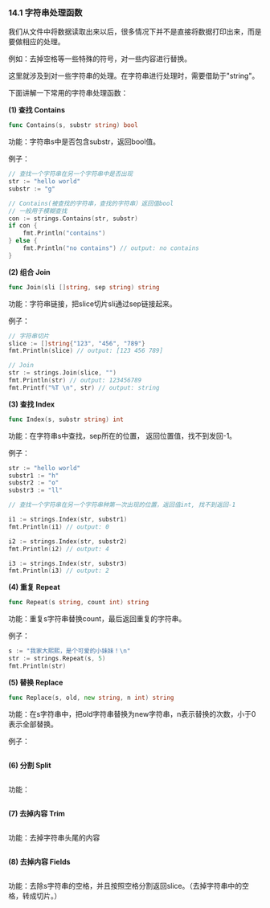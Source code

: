 ### 14.1 字符串处理函数

我们从文件中将数据读取出来以后，很多情况下并不是直接将数据打印出来，而是要做相应的处理。

例如：去掉空格等一些特殊的符号，对一些内容进行替换。

这里就涉及到对一些字符串的处理。在字符串进行处理时，需要借助于"string"。

下面讲解一下常用的字符串处理函数：

**\(1\) 查找 Contains**

```go
func Contains(s, substr string) bool
```

功能：字符串s中是否包含substr，返回bool值。

例子：

```go
// 查找一个字符串在另一个字符串中是否出现
str := "hello world"
substr := "g"

// Contains(被查找的字符串，查找的字符串）返回值bool
// 一般用于模糊查找
con := strings.Contains(str, substr)
if con {
    fmt.Println("contains")
} else {
    fmt.Println("no contains") // output: no contains
}
```

**\(2\) 组合 Join**

```go
func Join(sli []string, sep string) string
```

功能：字符串链接，把slice切片sli通过sep链接起来。

例子：

```go
// 字符串切片
slice := []string{"123", "456", "789"}
fmt.Println(slice) // output: [123 456 789]

// Join
str := strings.Join(slice, "")
fmt.Println(str) // output: 123456789
fmt.Printf("%T \n", str) // output: string
```

**\(3\) 查找 Index**

```go
func Index(s, substr string) int
```

功能：在字符串s中查找，sep所在的位置， 返回位置值，找不到发回-1。

例子：

```go
str := "hello world"
substr1 := "h"
substr2 := "o"
substr3 := "ll"

// 查找一个字符串在另一个字符串种第一次出现的位置，返回值int, 找不到返回-1

i1 := strings.Index(str, substr1)
fmt.Println(i1) // output: 0

i2 := strings.Index(str, substr2)
fmt.Println(i2) // output: 4

i3 := strings.Index(str, substr3)
fmt.Println(i3) // output: 2
```

**\(4\) 重复 Repeat**

```go
func Repeat(s string, count int) string
```

功能：重复s字符串替换count，最后返回重复的字符串。

例子：

```go
s := "我家大熙熙，是个可爱的小妹妹！\n"
str := strings.Repeat(s, 5)
fmt.Println(str)
```

**\(5\) 替换 Replace**

```go
func Replace(s, old, new string, n int) string
```

功能：在s字符串中，把old字符串替换为new字符串，n表示替换的次数，小于0表示全部替换。

例子：

```go

```

**\(6\) 分割 Split**

```go

```

功能：

```go

```

**\(7\) 去掉内容 Trim**

```go

```

功能：去掉字符串头尾的内容

```go

```

**\(8\) 去掉内容 Fields**

```go

```

功能：去除s字符串的空格，并且按照空格分割返回slice。（去掉字符串中的空格，转成切片。）

```go

```

### 



